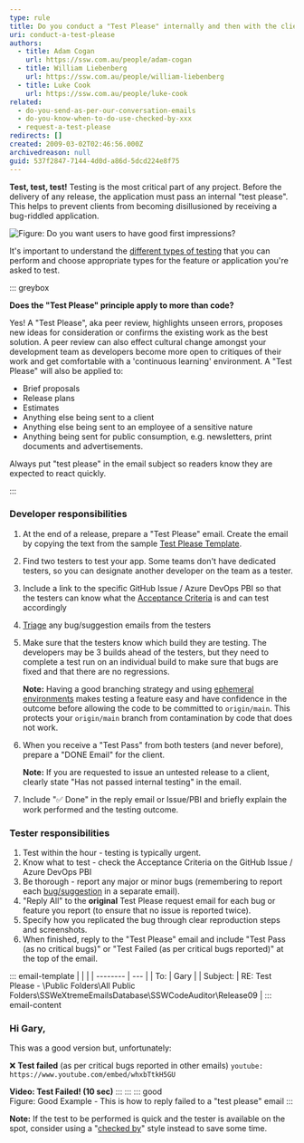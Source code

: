 ```yaml
---
type: rule
title: Do you conduct a "Test Please" internally and then with the client?
uri: conduct-a-test-please
authors:
  - title: Adam Cogan
    url: https://ssw.com.au/people/adam-cogan
  - title: William Liebenberg
    url: https://ssw.com.au/people/william-liebenberg
  - title: Luke Cook
    url: https://ssw.com.au/people/luke-cook
related:
  - do-you-send-as-per-our-conversation-emails
  - do-you-know-when-to-do-use-checked-by-xxx
  - request-a-test-please
redirects: []
created: 2009-03-02T02:46:56.000Z
archivedreason: null
guid: 537f2847-7144-4d0d-a86d-5dcd224e8f75
---
```


**Test, test, test!** Testing is the most critical part of any project. Before the delivery of any release, the application must pass an internal "test please". This helps to prevent clients from becoming disillusioned by receiving a bug-riddled application.

<!--endintro-->

![Figure: Do you want users to have good first impressions?](pic16-TestingDoYouWantThemT.gif)  

It's important to understand the [different types of testing](/different-types-of-testing) that you can perform and choose appropriate types for the feature or application you're asked to test.

::: greybox

**Does the "Test Please" principle apply to more than code?**

Yes! A "Test Please", aka peer review, highlights unseen errors, proposes new ideas for consideration or confirms the existing work as the best solution. A peer review can also effect cultural change amongst your development team as developers become more open to critiques of their work and get comfortable with a 'continuous learning' environment. A "Test Please" will also be applied to:

* Brief proposals
* Release plans
* Estimates
* Anything else being sent to a client
* Anything else being sent to an employee of a sensitive nature
* Anything being sent for public consumption, e.g. newsletters, print documents and advertisements.

Always put "test please" in the email subject so readers know they are expected to react quickly.

:::

### Developer responsibilities

1. At the end of a release, prepare a "Test Please" email. Create the email by copying the text from the sample [Test Please Template](/request-a-test-please).
2. Find two testers to test your app. Some teams don't have dedicated testers, so you can designate another developer on the team as a tester.
3. Include a link to the specific GitHub Issue / Azure DevOps PBI so that the testers can know what the [Acceptance Criteria](/acceptance-criteria) is and can test accordingly
4. [Triage](/do-you-send-sprint-forecast-and-sprint-review-retro-emails-to-the-client) any bug/suggestion emails from the testers
5. Make sure that the testers know which build they are testing. The developers may be 3 builds ahead of the testers, but they need to complete a test run on an individual build to make sure that bugs are fixed and that there are no regressions.

    **Note:** Having a good branching strategy and using [ephemeral environments](https://www.youtube.com/watch?v=-KrodXD3lPc) makes testing a feature easy and have confidence in the outcome before allowing the code to be committed to `origin/main`. This protects your `origin/main` branch from contamination by code that does not work.

6. When you receive a "Test Pass" from both testers (and never before), prepare a "DONE Email" for the client.

    **Note:** If you are requested to issue an untested release to a client, clearly state "Has not passed internal testing" in the email.

7. Include "✅ Done" in the reply email or Issue/PBI and briefly explain the work performed and the testing outcome.

### Tester responsibilities

1. Test within the hour - testing is typically urgent.
2. Know what to test - check the Acceptance Criteria on the GitHub Issue / Azure DevOps PBI
3. Be thorough - report any major or minor bugs (remembering to report each [bug/suggestion](/report-bugs-and-suggestions/) in a separate email).
4. "Reply All" to the **original** Test Please request email for each bug or feature you report (to ensure that no issue is reported twice).
5. Specify how you replicated the bug through clear reproduction steps and screenshots.
6. When finished, reply to the "Test Please" email and include "Test Pass (as no critical bugs)" or "Test Failed (as per critical bugs reported)" at the top of the email.

::: email-template
|          |     |
| -------- | --- |
| To:      | Gary |
| Subject: | RE: Test Please - \\Public Folders\All Public Folders\SSWeXtremeEmailsDatabase\SSWCodeAuditor\Release09 |
::: email-content

### Hi Gary,

This was a good version but, unfortunately:

❌ **Test failed**
(as per critical bugs reported in other emails) 
`youtube: https://www.youtube.com/embed/whxbTtkH5GU` 

**Video: Test Failed! (10 sec)**
::: 
:::
::: good  
Figure: Good Example - This is how to reply failed to a "test please" email 
:::

**Note:** If the test to be performed is quick and the tester is available on the spot, consider using a "[checked by](/do-you-know-when-to-do-use-checked-by-xxx)" style instead to save some time.
